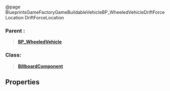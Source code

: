 @page BlueprintsGameFactoryGameBuildableVehicleBP_WheeledVehicleDriftForceLocation DriftForceLocation
### Parent :
<b><a href="_blueprints_game_factory_game_buildable_vehicle_b_p__wheeled_vehicle.html"><blockquote>BP_WheeledVehicle</blockquote></a></b>
### Class:
<b><a href="_class_script_billboard_component.html"><blockquote>BillboardComponent</blockquote></a></b>
## Properties
